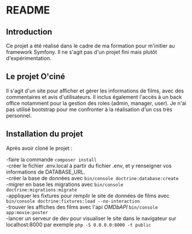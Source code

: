 # README

## Introduction

Ce projet a été réalisé dans le cadre de ma formation pour m'initier au framework Symfony. Il ne s'agit pas d'un projet fini mais plutôt d'expérimentation.

## Le projet O'ciné

Il s'agit d'un site pour afficher et gérer les informations de films, avec des commentaires et avis d'utilisateurs.
Il inclus également l'accès à un back office notamment pour la gestion des roles (admin, manager, user).
Je n'ai pas utilisé bootstrap pour me confronter à la réalisation d'un css très personnel.

## Installation du projet

Après avoir cloné le projet :

-faire la commande `composer install`  
-créer le fichier .env.local à partir du fichier .env, et y renseigner vos informations de DATABASE_URL.  
-créer la base de données avec `bin/console doctrine:database:create`  
-migrer en base les migrations avec `bin/console doctrine:migrations:migrate`  
-appliquer les fixtures pour remplir le site de données de films avec `bin/console doctrine:fixtures:load --no-interaction`  
-trouver les affiches des films avec l'api *OMDbAPI* `bin/console app:movie:poster`  
-lancer un serveur de dev pour visualiser le site dans le navigateur sur localhost:8000 par exemple `php -S 0.0.0.0:8000 -t public`  
